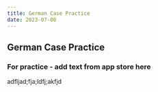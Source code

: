 ```yaml
---
title: German Case Practice
date: 2023-07-08
---
```


## German Case Practice

### For practice - add text from app store here

adfljad;fja;ldfj;akfjd
